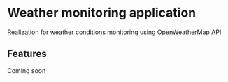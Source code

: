 # Weather monitoring application
Realization for weather conditions monitoring using OpenWeatherMap API

## Features
Coming soon
